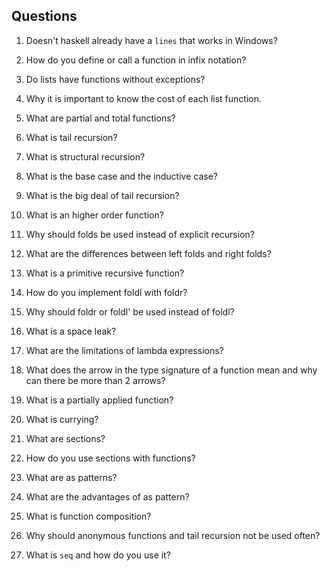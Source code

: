 ## Questions

1. Doesn't haskell already have a `lines` that works in Windows?

2. How do you define or call a function in infix notation?

3. Do lists have functions without exceptions?

4. Why it is important to know the cost of each list function.

5. What are partial and total functions?

6. What is tail recursion?

7. What is structural recursion?

8. What is the base case and the inductive case?

9. What is the big deal of tail recursion?

10. What is an higher order function?

11. Why should folds be used instead of explicit recursion?

12. What are the differences between left folds and right folds?

13. What is a primitive recursive function?

14. How do you implement foldl with foldr?

15. Why should foldr or foldl' be used instead of foldl?

16. What is a space leak?

17. What are the limitations of lambda expressions?

18. What does the arrow in the type signature of a function mean and why
    can there be more than 2 arrows?

19. What is a partially applied function?

20. What is currying?

21. What are sections?

22. How do you use sections with functions?

23. What are as patterns?

24. What are the advantages of as pattern?

25. What is function composition?

26. Why should anonymous functions and tail recursion not be used often?

27. What is `seq` and how do you use it?
